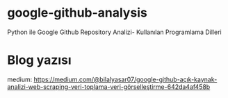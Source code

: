 # google-github-analysis
Python ile Google Github Repository Analizi- Kullanılan Programlama Dilleri 

# Blog yazısı
medium: https://medium.com/@bilalyasar07/google-github-açık-kaynak-analizi-web-scraping-veri-toplama-veri-görselleştirme-642da4af458b

